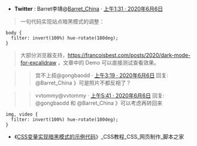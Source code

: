 - **Twitter** : Barret李靖@[Barret_China](https://twitter.com/Barret_China/) · [上午1:31 · 2020年6月6日](https://twitter.com/Barret_China/status/1269079416778321920)
> 一句代码实现站点暗黑模式的调整：
```
body {
  filter: invert(100%) hue-rotate(180deg);
}
```
>大部分浏览器支持，https://francoisbest.com/posts/2020/dark-mode-for-excalidraw ，文章中的 Demo 可以直接测试查看效果。

>> 宫不上叔@gongbaodd · [上午3:19 · 2020年6月6日](https://twitter.com/gongbaodd/status/1269106580915548161) 回复: @Barret_China 》可是照片不都反相了？

>> vvtommy@vvtommy ·  [上午5:41 · 2020年6月6日](https://twitter.com/vvtommy/status/1269142375986630656) 回复: @gongbaodd 和 @Barret_China 》可以考虑再转回来
```
img, video {
  filter: invert(100%) hue-rotate(180deg);
}
```
- 《[CSS变量实现暗黑模式的示例代码](https://www.jb51.net/css/716457.html)》_CSS教程_CSS_网页制作_脚本之家 
